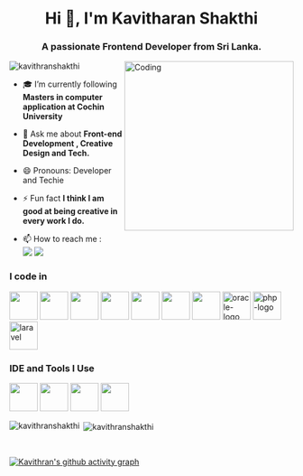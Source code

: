 <h1 align="center">Hi 👋, I'm Kavitharan Shakthi</h1>
<h3 align="center">A passionate Frontend Developer from Sri Lanka.</h3>
<img align="right" alt="Coding" width="300" src="https://cdn.dribbble.com/users/1162077/screenshots/3848914/programmer.gif">

<p align="left"> <img src="https://komarev.com/ghpvc/?username=kavithranshakthi&label=Profile%20views&color=0e75b6&style=flat" alt="kavithranshakthi" /> </p>

- 🎓 I’m currently following **Masters in computer application at Cochin University**

- 💬 Ask me about **Front-end Development , Creative Design and Tech.**

- 😄 Pronouns: Developer and Techie

- ⚡ Fun fact **I think I am good at being creative in every work I do.**

- 📫 How to reach me :
<br /> [<img src="https://img.shields.io/badge/Gmail-D14836?style=for-the-badge&logo=gmail&logoColor=white" />](kavithranshakthi@gmail.com) [<img src="https://img.shields.io/badge/LinkedIn-0077B5?style=for-the-badge&logo=linkedin&logoColor=white" />](https://www.linkedin.com/in/kavitharan-j-38620b16a/)



### I code in
<img height="50" width="50" src="https://img.icons8.com/color/48/000000/html-5.png" /> <img height="50" width="50" src="https://img.icons8.com/color/48/000000/css3.png" /> <img height="50" width="50" src="https://img.icons8.com/color/48/000000/bootstrap.png" /> <img height="50" width="50" src="https://img.icons8.com/color/48/000000/javascript.png"/> <img height="50" width="50" src="https://img.icons8.com/color/48/000000/python.png" /> <img height="50" width="50" src="https://img.icons8.com/color/48/000000/c-programming.png" /> <img height="50" width="50" src="https://img.icons8.com/color/48/000000/mysql-logo.png"/> <img width="50" height="50" src="https://img.icons8.com/color/48/oracle-logo.png" alt="oracle-logo"/> <img width="50" height="50" src="https://img.icons8.com/officel/80/php-logo.png" alt="php-logo"/> <img width="50" height="50" src="https://img.icons8.com/nolan/64/laravel.png" alt="laravel"/>




### IDE and Tools I Use
<img height="50" width="50" src="https://img.icons8.com/color/48/000000/visual-studio-code-2019.png"/> <img height="50" width="50" src="https://img.icons8.com/color/50/000000/git.png"/> <img height="50" width="50" src="https://img.icons8.com/color/48/000000/figma--v1.png"/> <img height="50" src="https://img.shields.io/badge/Adobe%20XD-FF61F6?style=for-the-badge&logo=Adobe%20XD&logoColor=white"/>


<p><img align="left" src="https://github-readme-stats.vercel.app/api/top-langs?username=kavithranshakthi&theme=dark&show_icons=true&" alt="kavithranshakthi" /></p>

<p>&nbsp;<img align="center" src="https://github-readme-stats.vercel.app/api?username=kavithranshakthi&theme=dark&show_icons=true&locale=en" alt="kavithranshakthi" /></p>
<br>

[![Kavithran's github activity graph](https://github-readme-activity-graph.vercel.app/graph?username=Kavithranshakthi&bg_color=000000&color=0ceda2&line=ff0000&point=e6e6e6&area=true&hide_border=true)](https://github.com/ashutosh00710/github-readme-activity-graph)
